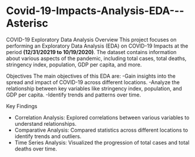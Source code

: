 # Covid-19-Impacts-Analysis-EDA---Asterisc

COVID-19 Exploratory Data Analysis
Overview
This project focuses on performing an Exploratory Data Analysis (EDA) on COVID-19 Impacts at the period **(12/31/20219 to 10/19/2020)**. The dataset contains information about various aspects of the pandemic, including total cases, total deaths, stringency index, population, GDP per capita, and more.

Objectives
The main objectives of this EDA are:
-Gain insights into the spread and impact of COVID-19 across different locations.
-Analyze the relationship between key variables like stringency index, population, and GDP per capita.
-Identify trends and patterns over time.

Key Findings
- Correlation Analysis: Explored correlations between various variables to understand relationships.
- Comparative Analysis: Compared statistics across different locations to identify trends and outliers.
- Time Series Analysis: Visualized the progression of total cases and total deaths over time.
